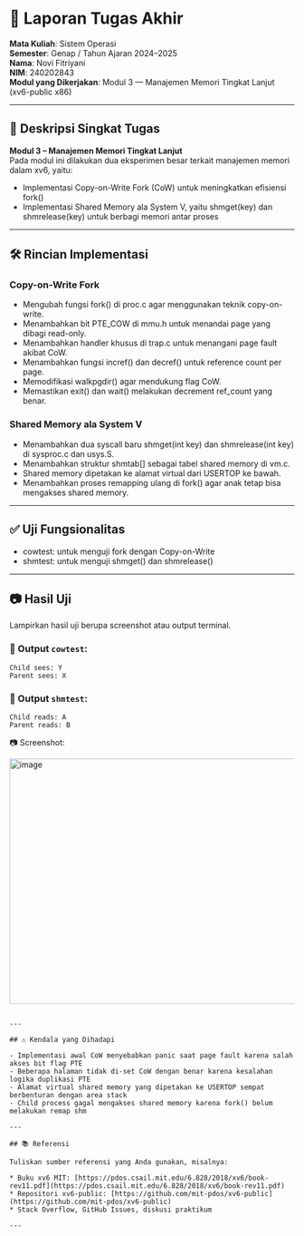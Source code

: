 # 📝 Laporan Tugas Akhir

**Mata Kuliah**: Sistem Operasi  
**Semester**: Genap / Tahun Ajaran 2024–2025  
**Nama**: Novi Fitriyani  
**NIM**: 240202843  
**Modul yang Dikerjakan**: Modul 3 — Manajemen Memori Tingkat Lanjut (xv6-public x86)  


---

## 📌 Deskripsi Singkat Tugas

**Modul 3 – Manajemen Memori Tingkat Lanjut**  
Pada modul ini dilakukan dua eksperimen besar terkait manajemen memori dalam xv6, yaitu:
- Implementasi Copy-on-Write Fork (CoW) untuk meningkatkan efisiensi fork()
- Implementasi Shared Memory ala System V, yaitu shmget(key) dan shmrelease(key) untuk berbagi memori antar proses
---

## 🛠️ Rincian Implementasi


###  Copy-on-Write Fork

- Mengubah fungsi fork() di proc.c agar menggunakan teknik copy-on-write.
- Menambahkan bit PTE_COW di mmu.h untuk menandai page yang dibagi read-only.
- Menambahkan handler khusus di trap.c untuk menangani page fault akibat CoW.
- Menambahkan fungsi incref() dan decref() untuk reference count per page.
- Memodifikasi walkpgdir() agar mendukung flag CoW.
- Memastikan exit() dan wait() melakukan decrement ref_count yang benar.

### Shared Memory ala System V
- Menambahkan dua syscall baru shmget(int key) dan shmrelease(int key) di sysproc.c dan usys.S.
- Menambahkan struktur shmtab[] sebagai tabel shared memory di vm.c.
- Shared memory dipetakan ke alamat virtual dari USERTOP ke bawah.
- Menambahkan proses remapping ulang di fork() agar anak tetap bisa mengakses shared memory.
  
---

## ✅ Uji Fungsionalitas

* cowtest: untuk menguji fork dengan Copy-on-Write
* shmtest: untuk menguji shmget() dan shmrelease()

---

## 📷 Hasil Uji

Lampirkan hasil uji berupa screenshot atau output terminal.

### 📍 Output `cowtest`:

```
Child sees: Y
Parent sees: X
```

### 📍 Output `shmtest`:

```
Child reads: A
Parent reads: B
```

📷 Screenshot:

<img width="1028" height="433" alt="image" src="https://github.com/user-attachments/assets/4c5f7a43-6f2d-40cc-9bf1-86d5998c5630" />



```

---

## ⚠️ Kendala yang Dihadapi

- Implementasi awal CoW menyebabkan panic saat page fault karena salah akses bit flag PTE
- Beberapa halaman tidak di-set CoW dengan benar karena kesalahan logika duplikasi PTE
- Alamat virtual shared memory yang dipetakan ke USERTOP sempat berbenturan dengan area stack
- Child process gagal mengakses shared memory karena fork() belum melakukan remap shm

---

## 📚 Referensi

Tuliskan sumber referensi yang Anda gunakan, misalnya:

* Buku xv6 MIT: [https://pdos.csail.mit.edu/6.828/2018/xv6/book-rev11.pdf](https://pdos.csail.mit.edu/6.828/2018/xv6/book-rev11.pdf)
* Repositori xv6-public: [https://github.com/mit-pdos/xv6-public](https://github.com/mit-pdos/xv6-public)
* Stack Overflow, GitHub Issues, diskusi praktikum

---
